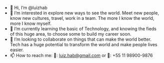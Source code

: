 - 👋 Hi, I’m @luizhab
- 👀 I’m interested in explore new ways to see the world. Meet new people, know new cultures, travel, work in a team. The more I know the world, more I know myself.
- 🌱 I’m currently learning the basic of Technology, and knowing the fieds of this huge area, to choose some to build my career soon.
- 💞️ I’m looking to collaborate on things that can make the world better. Tech has a huge potential to transform the world and make people lives easier.
- 📫 How to reach me: 📧: luiz.hab@gmail.com or 📱: +55 11 98900-9876

<!---
luizhab/luizhab is a ✨ special ✨ repository because its `README.md` (this file) appears on your GitHub profile.
You can click the Preview link to take a look at your changes.
--->
